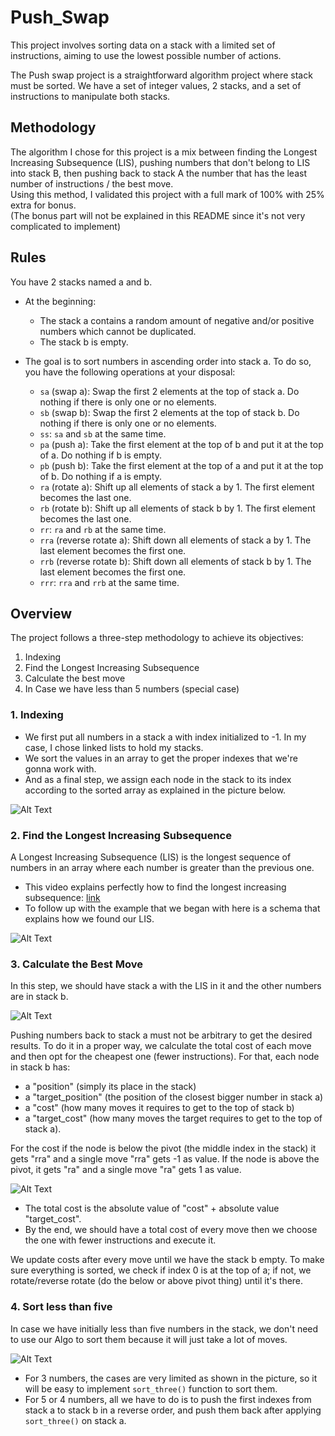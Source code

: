 # Push_Swap

This project involves sorting data on a stack with a limited set of instructions, aiming to use the lowest possible number of actions.

The Push swap project is a straightforward algorithm project where stack must be sorted. We have a set of integer values, 2 stacks, and a set of instructions to manipulate both stacks.

## Methodology

The algorithm I chose for this project is a mix between finding the Longest Increasing Subsequence (LIS), pushing numbers that don't belong to LIS into stack B, then pushing back to stack A the number that has the least number of instructions / the best move.<br>Using this method, I validated this project with a full mark of 100% with 25% extra for bonus.<br>
(The bonus part will not be explained in this README since it's not very complicated to implement)

## Rules

You have 2 stacks named a and b.

- At the beginning:
  - The stack a contains a random amount of negative and/or positive numbers which cannot be duplicated.
  - The stack b is empty.
- The goal is to sort numbers in ascending order into stack a. To do so, you have the following operations at your disposal:

  - `sa` (swap a): Swap the first 2 elements at the top of stack a. Do nothing if there is only one or no elements.
  - `sb` (swap b): Swap the first 2 elements at the top of stack b. Do nothing if there is only one or no elements.
  - `ss`: `sa` and `sb` at the same time.
  - `pa` (push a): Take the first element at the top of b and put it at the top of a. Do nothing if b is empty.
  - `pb` (push b): Take the first element at the top of a and put it at the top of b. Do nothing if a is empty.
  - `ra` (rotate a): Shift up all elements of stack a by 1. The first element becomes the last one.
  - `rb` (rotate b): Shift up all elements of stack b by 1. The first element becomes the last one.
  - `rr`: `ra` and `rb` at the same time.
  - `rra` (reverse rotate a): Shift down all elements of stack a by 1. The last element becomes the first one.
  - `rrb` (reverse rotate b): Shift down all elements of stack b by 1. The last element becomes the first one.
  - `rrr`: `rra` and `rrb` at the same time.

## Overview

The project follows a three-step methodology to achieve its objectives:

1. Indexing
2. Find the Longest Increasing Subsequence
3. Calculate the best move
4. In Case we have less than 5 numbers (special case)

### 1. Indexing

- We first put all numbers in a stack a with index initialized to -1. In my case, I chose linked lists to hold my stacks.
- We sort the values in an array to get the proper indexes that we're gonna work with.
- And as a final step, we assign each node in the stack to its index according to the sorted array as explained in the picture below.

![Alt Text](./pics/indexing_.png)

### 2. Find the Longest Increasing Subsequence

A Longest Increasing Subsequence (LIS) is the longest sequence of numbers in an array where each number is greater than the previous one.

- This video explains perfectly how to find the longest increasing subsequence: [link](https://www.youtube.com/watch?v=E6us4nmXTHs&t=643s)
- To follow up with the example that we began with here is a schema that explains how we found our LIS.

![Alt Text](./pics/LIS.png)

### 3. Calculate the Best Move

In this step, we should have stack a with the LIS in it and the other numbers are in stack b.

![Alt Text](./pics/pushtob.png)

Pushing numbers back to stack a must not be arbitrary to get the desired results. To do it in a proper way, we calculate the total cost of each move and then opt for the cheapest one (fewer instructions). For that, each node in stack b has:
  - a "position" (simply its place in the stack)
  - a "target_position" (the position of the closest bigger number in stack a)
  - a "cost" (how many moves it requires to get to the top of stack b)
  - a "target_cost" (how many moves the target requires to get to the top of stack a).

For the cost if the node is below the pivot (the middle index in the stack) it gets "rra" and a single move "rra" gets -1 as value. If the node is above the pivot, it gets "ra" and a single move "ra" gets 1 as value.

![Alt Text](./pics/bestmove.png)

- The total cost is the absolute value of "cost" + absolute value "target_cost".
- By the end, we should have a total cost of every move then we choose the one with fewer instructions and execute it.

We update costs after every move until we have the stack b empty. To make sure everything is sorted, we check if index 0 is at the top of a; if not, we rotate/reverse rotate (do the below or above pivot thing) until it's there.

### 4. Sort less than five

In case we have initially less than five numbers in the stack, we don't need to use our Algo to sort them because it will just take a lot of moves.

![Alt Text](./pics/3and5.png)

- For 3 numbers, the cases are very limited as shown in the picture, so it will be easy to implement `sort_three()` function to sort them.
- For 5 or 4 numbers, all we have to do is to push the first indexes from stack a to stack b in a reverse order, and push them back after applying `sort_three()` on stack a.
